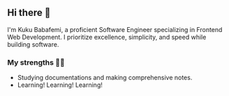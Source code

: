 ## Hi there 👋
I'm Kuku Babafemi, a proficient Software Engineer specializing in Frontend Web Development. I prioritize excellence, simplicity, and speed while building software. 

### My strengths 💪🏽
- Studying documentations and making comprehensive notes.
- Learning! Learning! Learning!

<!--
**frontendninja10/frontendninja10** is a ✨ _special_ ✨ repository because its `README.md` (this file) appears on your GitHub profile.

Here are some ideas to get you started:

- 🔭 I’m currently working on ...
- 🌱 I’m currently learning ...
- 👯 I’m looking to collaborate on ...
- 🤔 I’m looking for help with ...
- 💬 Ask me about ...
- 📫 How to reach me: ...
- 😄 Pronouns: ...
- ⚡ Fun fact: ...
-->
